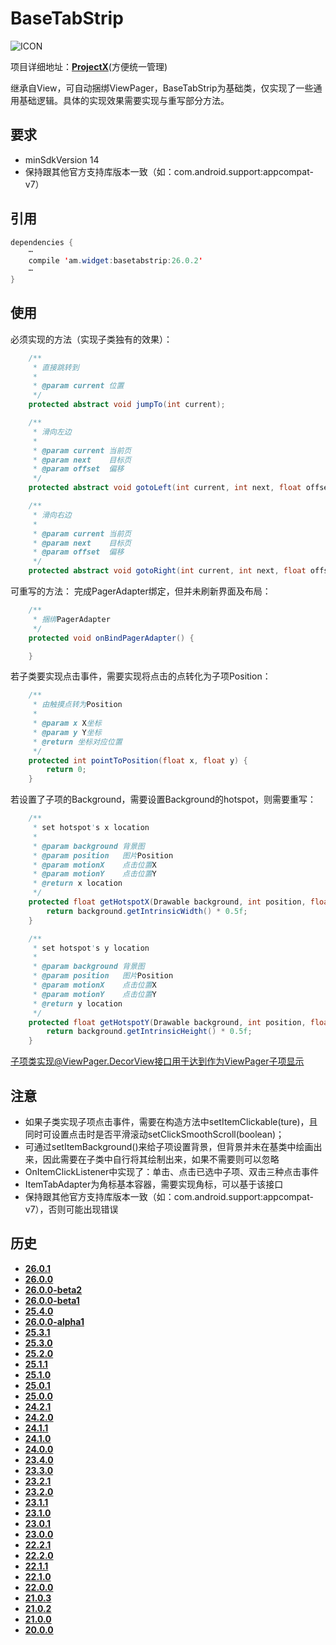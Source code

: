 # BaseTabStrip
![ICON](https://raw.githubusercontent.com/AlexMofer/ProjectX/master/basetabstrip/icon.png)

项目详细地址：[**ProjectX**](https://github.com/AlexMofer/ProjectX/tree/master/basetabstrip)(方便统一管理)

继承自View，可自动捆绑ViewPager，BaseTabStrip为基础类，仅实现了一些通用基础逻辑。具体的实现效果需要实现与重写部分方法。
## 要求
- minSdkVersion 14
- 保持跟其他官方支持库版本一致（如：com.android.support:appcompat-v7）

## 引用
```java
dependencies {
    ⋯
    compile 'am.widget:basetabstrip:26.0.2'
    ⋯
}
```
## 使用
必须实现的方法（实现子类独有的效果）：
```java
    /**
     * 直接跳转到
     *
     * @param current 位置
     */
    protected abstract void jumpTo(int current);

    /**
     * 滑向左边
     *
     * @param current 当前页
     * @param next    目标页
     * @param offset  偏移
     */
    protected abstract void gotoLeft(int current, int next, float offset);

    /**
     * 滑向右边
     *
     * @param current 当前页
     * @param next    目标页
     * @param offset  偏移
     */
    protected abstract void gotoRight(int current, int next, float offset);
```
可重写的方法：
完成PagerAdapter绑定，但并未刷新界面及布局：
```java
    /**
     * 捆绑PagerAdapter
     */
    protected void onBindPagerAdapter() {

    }
```
若子类要实现点击事件，需要实现将点击的点转化为子项Position：
```java
    /**
     * 由触摸点转为Position
     *
     * @param x X坐标
     * @param y Y坐标
     * @return 坐标对应位置
     */
    protected int pointToPosition(float x, float y) {
        return 0;
    }
```
若设置了子项的Background，需要设置Background的hotspot，则需要重写：
```java
    /**
     * set hotspot's x location
     *
     * @param background 背景图
     * @param position   图片Position
     * @param motionX    点击位置X
     * @param motionY    点击位置Y
     * @return x location
     */
    protected float getHotspotX(Drawable background, int position, float motionX, float motionY) {
        return background.getIntrinsicWidth() * 0.5f;
    }

    /**
     * set hotspot's y location
     *
     * @param background 背景图
     * @param position   图片Position
     * @param motionX    点击位置X
     * @param motionY    点击位置Y
     * @return y location
     */
    protected float getHotspotY(Drawable background, int position, float motionX, float motionY) {
        return background.getIntrinsicHeight() * 0.5f;
    }
```
子项类实现@ViewPager.DecorView接口用于达到作为ViewPager子项显示
## 注意
- 如果子类实现子项点击事件，需要在构造方法中setItemClickable(ture)，且同时可设置点击时是否平滑滚动setClickSmoothScroll(boolean)；
- 可通过setItemBackground()来给子项设置背景，但背景并未在基类中绘画出来，因此需要在子类中自行将其绘制出来，如果不需要则可以忽略
- OnItemClickListener中实现了：单击、点击已选中子项、双击三种点击事件
- ItemTabAdapter为角标基本容器，需要实现角标，可以基于该接口
- 保持跟其他官方支持库版本一致（如：com.android.support:appcompat-v7），否则可能出现错误

## 历史
- [**26.0.1**](https://bintray.com/alexmofer/maven/BaseTabStrip/26.0.1)
- [**26.0.0**](https://bintray.com/alexmofer/maven/BaseTabStrip/26.0.0)
- [**26.0.0-beta2**](https://bintray.com/alexmofer/maven/BaseTabStrip/26.0.0-beta2)
- [**26.0.0-beta1**](https://bintray.com/alexmofer/maven/BaseTabStrip/26.0.0-beta1)
- [**25.4.0**](https://bintray.com/alexmofer/maven/BaseTabStrip/25.4.0)
- [**26.0.0-alpha1**](https://bintray.com/alexmofer/maven/BaseTabStrip/26.0.0-alpha1)
- [**25.3.1**](https://bintray.com/alexmofer/maven/BaseTabStrip/25.3.1)
- [**25.3.0**](https://bintray.com/alexmofer/maven/BaseTabStrip/25.3.0)
- [**25.2.0**](https://bintray.com/alexmofer/maven/BaseTabStrip/25.2.0)
- [**25.1.1**](https://bintray.com/alexmofer/maven/BaseTabStrip/25.1.1)
- [**25.1.0**](https://bintray.com/alexmofer/maven/BaseTabStrip/25.1.0)
- [**25.0.1**](https://bintray.com/alexmofer/maven/BaseTabStrip/25.0.1)
- [**25.0.0**](https://bintray.com/alexmofer/maven/BaseTabStrip/25.0.0)
- [**24.2.1**](https://bintray.com/alexmofer/maven/BaseTabStrip/24.2.1)
- [**24.2.0**](https://bintray.com/alexmofer/maven/BaseTabStrip/24.2.0)
- [**24.1.1**](https://bintray.com/alexmofer/maven/BaseTabStrip/24.1.1)
- [**24.1.0**](https://bintray.com/alexmofer/maven/BaseTabStrip/24.1.0)
- [**24.0.0**](https://bintray.com/alexmofer/maven/BaseTabStrip/24.0.0)
- [**23.4.0**](https://bintray.com/alexmofer/maven/BaseTabStrip/23.4.0)
- [**23.3.0**](https://bintray.com/alexmofer/maven/BaseTabStrip/23.3.0)
- [**23.2.1**](https://bintray.com/alexmofer/maven/BaseTabStrip/23.2.1)
- [**23.2.0**](https://bintray.com/alexmofer/maven/BaseTabStrip/23.2.0)
- [**23.1.1**](https://bintray.com/alexmofer/maven/BaseTabStrip/23.1.1)
- [**23.1.0**](https://bintray.com/alexmofer/maven/BaseTabStrip/23.1.0)
- [**23.0.1**](https://bintray.com/alexmofer/maven/BaseTabStrip/23.0.1)
- [**23.0.0**](https://bintray.com/alexmofer/maven/BaseTabStrip/23.0.0)
- [**22.2.1**](https://bintray.com/alexmofer/maven/BaseTabStrip/22.2.1)
- [**22.2.0**](https://bintray.com/alexmofer/maven/BaseTabStrip/22.2.0)
- [**22.1.1**](https://bintray.com/alexmofer/maven/BaseTabStrip/22.1.1)
- [**22.1.0**](https://bintray.com/alexmofer/maven/BaseTabStrip/22.1.0)
- [**22.0.0**](https://bintray.com/alexmofer/maven/BaseTabStrip/22.0.0)
- [**21.0.3**](https://bintray.com/alexmofer/maven/BaseTabStrip/21.0.3)
- [**21.0.2**](https://bintray.com/alexmofer/maven/BaseTabStrip/21.0.2)
- [**21.0.0**](https://bintray.com/alexmofer/maven/BaseTabStrip/21.0.0)
- [**20.0.0**](https://bintray.com/alexmofer/maven/BaseTabStrip/20.0.0)

